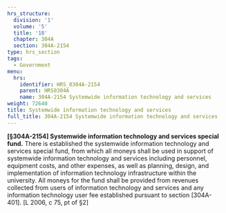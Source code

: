 ```yaml
---
hrs_structure:
  division: '1'
  volume: '5'
  title: '18'
  chapter: 304A
  section: 304A-2154
type: hrs_section
tags:
  - Government
menu:
  hrs:
    identifier: HRS_0304A-2154
    parent: HRS0304A
    name: 304A-2154 Systemwide information technology and services
weight: 72640
title: Systemwide information technology and services
full_title: 304A-2154 Systemwide information technology and services
---
```

**[§304A-2154] Systemwide information technology and services special fund.** There is established the systemwide information technology and services special fund, from which all moneys shall be used in support of systemwide information technology and services including personnel, equipment costs, and other expenses, as well as planning, design, and implementation of information technology infrastructure within the university. All moneys for the fund shall be provided from revenues collected from users of information technology and services and any information technology user fee established pursuant to section [304A-401]. [L 2006, c 75, pt of §2]